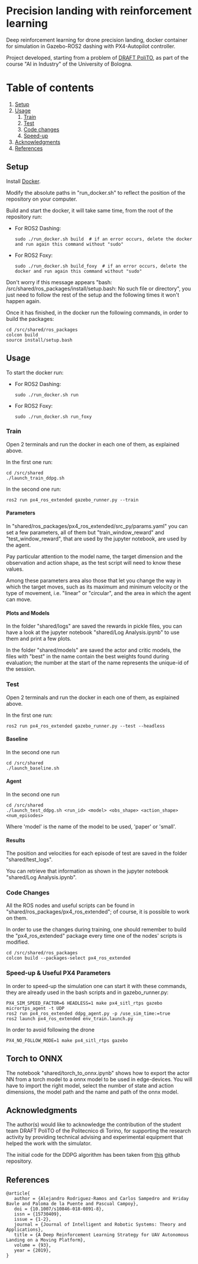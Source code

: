 # Precision landing with reinforcement learning
Deep reinforcement learning for drone precision landing, docker container for simulation in Gazebo-ROS2 
dashing with PX4-Autopilot controller. 

Project developed, starting from a problem of [DRAFT PoliTO](https://www.draftpolito.it/), as part of the course 
"AI in Industry" of the University of Bologna.

# Table of contents
1. [Setup](#setup)
2. [Usage](#usage)
   1. [Train](#train)
   2. [Test](#test)
   3. [Code changes](#changes)
   4. [Speed-up](#speed)
3. [Acknowledgments](#acknowledgments)
4. [References](#references)

## Setup <a name="setup"></a>
Install [Docker](https://docs.docker.com/engine/install/).

Modify the absolute paths in "run_docker.sh" to reflect the position of the repository on your computer.

Build and start the docker, it will take same time, from the root of the repository run:
- For ROS2 Dashing:
   ```
   sudo ./run_docker.sh build  # if an error occurs, delete the docker and run again this command without "sudo"
   ```
- For ROS2 Foxy:
   ```
   sudo ./run_docker.sh build_foxy  # if an error occurs, delete the docker and run again this command without "sudo"
   ```

Don't worry if this message appears "bash: /src/shared/ros_packages/install/setup.bash: No such file or directory", 
you just need to follow the rest of the setup and the following times it won't happen again.

Once it has finished, in the docker run the following commands, in order to build the packages:
```
cd /src/shared/ros_packages
colcon build
source install/setup.bash
```

## Usage <a name="usage"></a>
To start the docker run:
- For ROS2 Dashing:
   ```
   sudo ./run_docker.sh run
   ```
- For ROS2 Foxy:
   ```
   sudo ./run_docker.sh run_foxy
   ```

### Train <a name="train"></a>
Open 2 terminals and run the docker in each one of them, as explained above.

In the first one run:
```
cd /src/shared
./launch_train_ddpg.sh
```

In the second one run:
```
ros2 run px4_ros_extended gazebo_runner.py --train
```

#### Parameters
In "shared/ros_packages/px4_ros_extended/src_py/params.yaml" you can set a few parameters, all of them but 
"train_window_reward" and "test_window_reward", that are used by the jupyter notebook, are used by the agent.

Pay particular attention to the model name, the target dimension and the observation and action shape, as the test script 
will need to know these values.

Among these parameters area also those that let you change the way in which the target moves, such as its maximum and 
minimum velocity or the type of movement, i.e. "linear" or "circular", and the area in which the agent can move.

#### Plots and Models
In the folder "shared/logs" are saved the rewards in pickle files, you can have a look at the jupyter notebook 
"shared/Log Analysis.ipynb" to use them and print a few plots.

In the folder "shared/models" are saved the actor and critic models, 
the files with "best" in the name contain the best weights found during evaluation; the number at the start of the name 
represents the unique-id of the session.

### Test <a name="test"></a>
Open 2 terminals and run the docker in each one of them, as explained above.

In the first one run:
```
ros2 run px4_ros_extended gazebo_runner.py --test --headless
```

#### Baseline
In the second one run
```
cd /src/shared
./launch_baseline.sh
```

#### Agent
In the second one run
```
cd /src/shared
./launch_test_ddpg.sh <run_id> <model> <obs_shape> <action_shape> <num_episodes>
```
Where 'model' is the name of the model to be used, 'paper' or 'small'.

#### Results
The position and velocities for each episode of test are saved in the folder "shared/test_logs".

You can retrieve that information as shown in the jupyter notebook "shared/Log Analysis.ipynb".


### Code Changes <a name="changes"></a>
All the ROS nodes and useful scripts can be found in "shared/ros_packages/px4_ros_extended"; of course, it is possible 
to work on them.

In order to use the changes during training, one should remember to build the "px4_ros_extended" package every time one 
of the nodes' scripts is modified.

```
cd /src/shared/ros_packages
colcon build --packages-select px4_ros_extended
```

### Speed-up & Useful PX4 Parameters <a name="speed"></a>
In order to speed-up the simulation one can start it with these commands, they are already used in the bash scripts and 
in gazebo_runner.py:
```
PX4_SIM_SPEED_FACTOR=6 HEADLESS=1 make px4_sitl_rtps gazebo
micrortps_agent -t UDP
ros2 run px4_ros_extended ddpg_agent.py -p /use_sim_time:=true
ros2 launch px4_ros_extended env_train.launch.py
```

In order to avoid following the drone 
```
PX4_NO_FOLLOW_MODE=1 make px4_sitl_rtps gazebo
```

## Torch to ONNX
The notebook "shared/torch_to_onnx.ipynb" shows how to export the actor NN from a torch model to a onnx model to be used in edge-devices. You will have to import the right model, select the number of state and action dimensions, the model path and the name and path of the onnx model.

## Acknowledgments <a name="acknowledgments"></a>
The author(s) would like to acknowledge the contribution of the student team DRAFT PoliTO of the Politecnico di Torino, for supporting the research activity by providing technical advising and experimental equipment that helped the work with the simulator.

The initial code for the DDPG algorithm has been taken from [this](https://github.com/vy007vikas/PyTorch-ActorCriticRL) 
github repository.

## References <a name="references"></a>
```
@article{
   author = {Alejandro Rodriguez-Ramos and Carlos Sampedro and Hriday Bavle and Paloma de la Puente and Pascual Campoy},
   doi = {10.1007/s10846-018-0891-8},
   issn = {15730409},
   issue = {1-2},
   journal = {Journal of Intelligent and Robotic Systems: Theory and Applications},
   title = {A Deep Reinforcement Learning Strategy for UAV Autonomous Landing on a Moving Platform},
   volume = {93},
   year = {2019},
}
```

